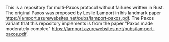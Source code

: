 This is a repository for multi-Paxos protocol without failures written in Rust. The original Paxos was proposed by Leslie Lamport in his landmark paper https://lamport.azurewebsites.net/pubs/lamport-paxos.pdf. The Paxos variant that this repository implements is from the paper "Paxos made moderately complex" https://lamport.azurewebsites.net/pubs/lamport-paxos.pdf.
